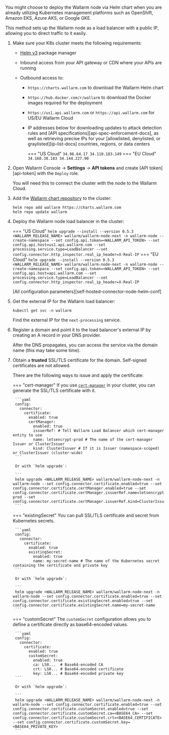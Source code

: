 You might choose to deploy the Wallarm node via Helm chart when you are already utilizing Kubernetes management platforms such as OpenShift, Amazon EKS, Azure AKS, or Google GKE.

This method sets up the Wallarm node as a load balancer with a public IP, allowing you to direct traffic to it easily.

1. Make sure your K8s cluster meets the following requirements:

    * [Helm v3](https://helm.sh/) package manager
    * Inbound access from your API gateway or CDN where your APIs are running
    * Outbound access to:

        * `https://charts.wallarm.com` to download the Wallarm Helm chart
        * `https://hub.docker.com/r/wallarm` to download the Docker images required for the deployment
        * `https://us1.api.wallarm.com` or `https://api.wallarm.com` for US/EU Wallarm Cloud
        * IP addresses below for downloading updates to attack detection rules and [API specifications][api-spec-enforcement-docs], as well as retrieving precise IPs for your [allowlisted, denylisted, or graylisted][ip-list-docs] countries, regions, or data centers

            === "US Cloud"
                ```
                34.96.64.17
                34.110.183.149
                ```
            === "EU Cloud"
                ```
                34.160.38.183
                34.144.227.90
                ```
1. Open Wallarm Console → **Settings** → **API tokens** and create [API token][api-token] with the `Deploy` role.

    You will need this to connect the cluster with the node to the Wallarm Cloud. 
1. Add the [Wallarm chart repository](https://charts.wallarm.com/) to the cluster:
    
    ```
    helm repo add wallarm https://charts.wallarm.com
    helm repo update wallarm
    ```
1. Deploy the Wallarm node load balancer in the cluster:

    === "US Cloud"
        ```
        helm upgrade --install --version 0.5.3 <WALLARM_RELEASE_NAME> wallarm/wallarm-node-next -n wallarm-node --create-namespace --set config.api.token=<WALLARM_API_TOKEN> --set config.api.host=us1.api.wallarm.com --set processing.service.type=LoadBalancer --set config.connector.http_inspector.real_ip_header=X-Real-IP
        ```
    === "EU Cloud"
        ```
        helm upgrade --install --version 0.5.3 <WALLARM_RELEASE_NAME> wallarm/wallarm-node-next -n wallarm-node --create-namespace --set config.api.token=<WALLARM_API_TOKEN> --set config.api.host=api.wallarm.com --set processing.service.type=LoadBalancer --set config.connector.http_inspector.real_ip_header=X-Real-IP
        ```

    [All configuration parameters][self-hosted-connector-node-helm-conf]
1. Get the external IP for the Wallarm load balancer:

    ```
    kubectl get svc -n wallarm
    ```

    Find the external IP for the `next-processing` service.
1. Register a domain and point it to the load balancer's external IP by creating an A record in your DNS provider.

    After the DNS propagates, you can access the service via the domain name (this may take some time).
1. Obtain a **trusted** SSL/TLS certificate for the domain. Self-signed certificates are not allowed.

    There are the following ways to issue and apply the certificate:

    === "cert-manager"
        If you use [`cert-manager`](https://cert-manager.io/) in your cluster, you can generate the SSL/TLS certificate with it.

        ```yaml
        config:
          connector:
            certificate:
              enabled: true
              certManager:
                enabled: true
                issuerRef: # Tell Wallarm Load Balancer which cert-manager entity to use
                name: letsencrypt-prod # The name of the cert-manager Issuer or ClusterIssuer
                kind: ClusterIssuer # If it is Issuer (namespace-scoped) or ClusterIssuer (cluster-wide)
        ```

        Or with `helm upgrade`:

        ```
        helm upgrade <WALLARM_RELEASE_NAME> wallarm/wallarm-node-next -n wallarm-node --set config.connector.certificate.enabled=true --set config.connector.certificate.certManager.enabled=true --set config.connector.certificate.certManager.issuerRef.name=letsencrypt-prod --set config.connector.certificate.certManager.issuerRef.kind=ClusterIssuer
        ```
    === "existingSecret"
        You can pull SSL/TLS certificate and secret from Kubernetes secrets.

        ```yaml
        config:
          connector:
            certificate:
              enabled: true
              existingSecret:
                enabled: true
                name: my-secret-name # The name of the Kubernetes secret containing the certificate and private key
        ```

        Or with `helm upgrade`:

        ```
        helm upgrade <WALLARM_RELEASE_NAME> wallarm/wallarm-node-next -n wallarm-node --set config.connector.certificate.enabled=true --set config.connector.certificate.existingSecret.enabled=true --set config.connector.certificate.existingSecret.name=my-secret-name
        ```
    === "customSecret"
        The `customSecret` configuration allows you to define a certificate directly as base64-encoded values.

        ```yaml
        config:
          connector:
            certificate:
              enabled: true
              customSecret:
                enabled: true
                ca: LS0...  # Base64-encoded CA
                crt: LS0... # Base64-encoded certificate
                key: LS0... # Base64-encoded private key
        ```

        Or with `helm upgrade`:

        ```
        helm upgrade <WALLARM_RELEASE_NAME> wallarm/wallarm-node-next -n wallarm-node --set config.connector.certificate.enabled=true --set config.connector.certificate.customSecret.enabled=true --set config.connector.certificate.customSecret.ca=<BASE64_CA> --set config.connector.certificate.customSecret.crt=<BASE64_CERTIFICATE> --set config.connector.certificate.customSecret.key=<BASE64_PRIVATE_KEY>
        ```

